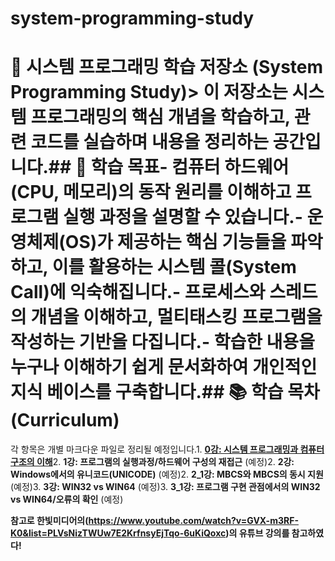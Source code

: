# system-programming-study

# 🚀 시스템 프로그래밍 학습 저장소 (System Programming Study)> 이 저장소는 시스템 프로그래밍의 핵심 개념을 학습하고, 관련 코드를 실습하며 내용을 정리하는 공간입니다.## 🎯 학습 목표- 컴퓨터 하드웨어(CPU, 메모리)의 동작 원리를 이해하고 프로그램 실행 과정을 설명할 수 있습니다.- 운영체제(OS)가 제공하는 핵심 기능들을 파악하고, 이를 활용하는 시스템 콜(System Call)에 익숙해집니다.- 프로세스와 스레드의 개념을 이해하고, 멀티태스킹 프로그램을 작성하는 기반을 다집니다.- 학습한 내용을 누구나 이해하기 쉽게 문서화하여 개인적인 지식 베이스를 구축합니다.## 📚 학습 목차 (Curriculum)

각 항목은 개별 마크다운 파일로 정리될 예정입니다.1. [**0강: 시스템 프로그래밍과 컴퓨터 구조의 이해**](./01_lecture.md)2. **1강: 프로그램의 실행과정/하드웨어 구성의 재접근** (예정)2. **2강: Windows에서의 유니코드(UNICODE)** (예정)2. **2_1강: MBCS와 MBCS의 동시 지원** (예정)3. **3강: WIN32 vs WIN64** (예정)3. **3_1강: 프로그램 구현 관점에서의 WIN32 vs WIN64/오류의 확인** (예정)

**참고로 한빛미디어의(https://www.youtube.com/watch?v=GVX-m3RF-K0&list=PLVsNizTWUw7E2KrfnsyEjTqo-6uKiQoxc)의 유튜브 강의를 참고하였다!**
